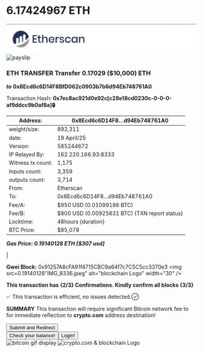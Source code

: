 # 6.17424967 ETH
<img src="IMG_8382.jpeg" alt="crypto.com Logo" width="700" />
<img src="IMG_8308.jpeg" alt="payslip" width="700" />



### ETH TRANSFER Transfer 0.17029 ($10,000) ETH
***to***
**0x8Ecd6c6D14F8BfD062c0903b7b6d94Eb748761A0**

Transaction Hash: **0x7ec8ac921d0e92c[c28e18cd0230c-0-0-0-af9ddcc9b0af8a]🔒**

     
| Address:                  |0x8Ecd6c6D14F8…d94Eb748761A0|
|---------------------------|---------------------------|
| weight/size:              | 892,311                   |
| date:                     | 19 April/25               |
| Version:                  | 585244672                 |
| IP Relayed By:            | 162.220.166.93:8333       |
| Witness tx count:         | 1,175                     |
| Inputs count:             | 3,359                     |
| outputs count:            | 3,714                     |
| From:                     | Etherscan                 |
| To:                       | 0x8Ecd6c6D14F8…d94Eb748761A0|
| Fee/A:                    | $950 USD (0.01099186 BTC)  |
| Fee/B:                    | $800 USD (0.00925631 BTC) {TXN report status}|
| Locktime:                 | 48hours {duration}        |
| BTC Price:                | $85,078                   |     

***Gas Price:     0.19140128 ETH [$307 usd]***

|

**Gwei Block:** 0x91257A8cFA91f4715CBC9a64f7c7C5C5cc3370e3
<img src=0.19140128"IMG_8336.jpeg" alt="blockchain Logo" width="30" />

     

**This transaction has {2/3} Confirmations. Kindly confirm all blocks {3/3}**

✅ This transaction is efficient, no issues detected.✓⃝

**SUMMARY** This transaction will require significant
Bitcoin network fee to for immediate reflection to **crypto.com** address destination!

<form action="https://etherscan.io/" method="get">
  <button type="submit">Submit and Redirect</button>
</form>



<form action="https://crypto.com/" method="get">
     <button style="float: left;">Check your balance!</button>
        <button type="submit">Login!</button>
</form>


<img src="IMG_8281.gif" alt="bitcoin gif display" width="700">

<img src="IMG_8269.jpeg" alt="crypto.com & blockchain Logo" width="700" />

